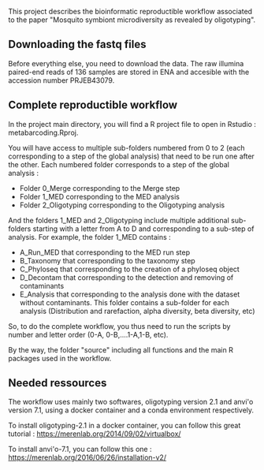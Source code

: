 This project describes the bioinformatic reproductible workflow associated to the paper "Mosquito symbiont microdiversity as revealed by oligotyping". 

## Downloading the fastq files
Before everything else, you need to download the data. 
The raw illumina paired-end reads of 136 samples are stored in ENA and accesible with the accession number PRJEB43079. 

## Complete reproductible workflow

In the project main directory, you will find a R project file to open in Rstudio : metabarcoding.Rproj. 

You will have access to multiple sub-folders numbered from 0 to 2 (each corresponding to a step of the global analysis) that need to be run one after the other. Each numbered folder corresponds to a step of the global analysis : 
- Folder 0_Merge corresponding to the Merge step
- Folder 1_MED corresponding to the MED analysis
- Folder 2_Oligotyping corresponding to the Oligotyping analysis

And the folders 1_MED and 2_Oligotyping include multiple additional sub-folders starting with a letter from A to D and corresponding to a sub-step of analysis. 
For example, the folder 1_MED contains : 
- A_Run_MED that corresponding to the MED run step
- B_Taxonomy that corresponding to the taxonomy step
- C_Phyloseq that corresponding to the creation of a phyloseq object
- D_Decontam that corresponding to the detection and removing of contaminants
- E_Analysis that corresponding to the analysis done with the dataset without contaminants. This folder contains a sub-folder for each analysis (Distribution and rarefaction, alpha diversity, beta diversity, etc)

So, to do the complete workflow, you thus need to run the scripts by number and letter order (0-A, 0-B,....1-A,1-B, etc).

By the way, the folder "source" including all functions and the main R packages used in the workflow. 

## Needed ressources
The workflow uses mainly two softwares, oligotyping version 2.1 and anvi'o version 7.1, using a docker container and a conda environment respectively. 

To install oligotyping-2.1 in a docker container, you can follow this great tutorial : https://merenlab.org/2014/09/02/virtualbox/

To install anvi'o-7.1, you can follow this one : https://merenlab.org/2016/06/26/installation-v2/




